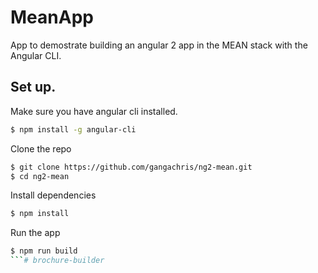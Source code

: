 # MeanApp

App to demostrate building an angular 2 app in the MEAN stack with the Angular CLI.

## Set up.
Make sure you have angular cli installed.
```bash
$ npm install -g angular-cli
```

Clone the repo
```bash
$ git clone https://github.com/gangachris/ng2-mean.git
$ cd ng2-mean
```

Install dependencies
```bash
$ npm install
```

Run the app
```bash
$ npm run build
```# brochure-builder
